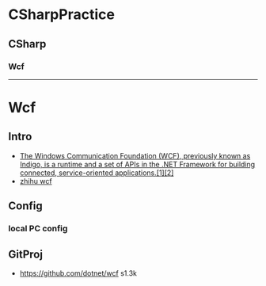 # CSharpPractice

## CSharp
### Wcf
----
# Wcf
## Intro
- [The Windows Communication Foundation (WCF), previously known as Indigo, is a runtime and a set of APIs in the .NET Framework for building connected, service-oriented applications.[1][2]](https://en.wikipedia.org/wiki/Windows_Communication_Foundation)
- [zhihu wcf](https://www.zhihu.com/search?type=content&q=wcf)
## Config
### local PC config


## GitProj
- https://github.com/dotnet/wcf s1.3k